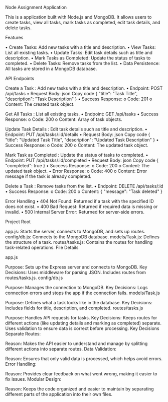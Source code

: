 Node Assignment Application



This is a application built with Node.js and MongoDB. It allows users to create tasks, view all tasks, mark tasks as completed, edit task details, and delete tasks.


Features

•	Create Tasks: Add new tasks with a title and description.
•	View Tasks: List all existing tasks.
•	Update Tasks: Edit task details such as title and description.
•	Mark Tasks as Completed: Update the status of tasks to completed.
•	Delete Tasks: Remove tasks from the list.
•	Data Persistence: All tasks are stored in a MongoDB database.

API Endpoints

Create a Task : Add new tasks with a title and description.
•	Endpoint: POST /api/tasks
•	Request Body:
json
Copy code
{
  "title": "Task Title",
  "description": "Task Description"
}
•	Success Response:
o	Code: 201
o	Content: The created task object.

Get All Tasks : List all existing tasks.
•	Endpoint: GET /api/tasks
•	Success Response:
o	Code: 200
o	Content: Array of task objects.

Update Task Details : Edit task details such as title and description.
•	Endpoint: PUT /api/tasks/:id/details
•	Request Body:
json
Copy code
{
  "title": "Updated Task Title",
  "description": "Updated Task Description"
}
•	Success Response:
o	Code: 200
o	Content: The updated task object.

Mark Task as Completed : Update the status of tasks to completed.
•	Endpoint: PUT /api/tasks/:id/completed
•	Request Body:
json
Copy code
{
  "completed": true
}
•	Success Response:
o	Code: 200
o	Content: The updated task object.
•	Error Response:
o	Code: 400
o	Content: Error message if the task is already completed.

Delete a Task : Remove tasks from the list.
•	Endpoint: DELETE /api/tasks/:id
•	Success Response:
o	Code: 200
o	Content: { "message": "Task deleted" }

Error Handling
•	404 Not Found: Returned if a task with the specified ID does not exist.
•	400 Bad Request: Returned if required data is missing or invalid.
•	500 Internal Server Error: Returned for server-side errors.


Project Root

app.js: Starts the server, connects to MongoDB, and sets up routes.
config/db.js: Connects to the MongoDB database.
models/Task.js: Defines the structure of a task.
routes/tasks.js: Contains the routes for handling task-related operations.
File Details

app.js

Purpose: Sets up the Express server and connects to MongoDB.
Key Decisions:
Uses middleware for parsing JSON.
Includes routes from routes/tasks.js.
config/db.js

Purpose: Manages the connection to MongoDB.
Key Decisions:
Logs connection errors and stops the app if the connection fails.
models/Task.js

Purpose: Defines what a task looks like in the database.
Key Decisions:
Includes fields for title, description, and completed.
routes/tasks.js

Purpose: Handles API requests for tasks.
Key Decisions:
Keeps routes for different actions (like updating details and marking as completed) separate.
Uses validation to ensure data is correct before processing.
Key Decisions
Separate Routes:

Reason: Makes the API easier to understand and manage by splitting different actions into separate routes.
Data Validation:

Reason: Ensures that only valid data is processed, which helps avoid errors.
Error Handling:

Reason: Provides clear feedback on what went wrong, making it easier to fix issues.
Modular Design:

Reason: Keeps the code organized and easier to maintain by separating different parts of the application into their own files.
